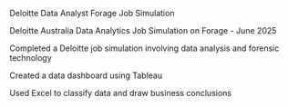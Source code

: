 Deloitte Data Analyst Forage Job Simulation


Deloitte Australia Data Analytics Job Simulation on Forage - June 2025


Completed a Deloitte job simulation involving data analysis and forensic technology 

Created a data dashboard using Tableau 

Used Excel to classify data and draw business conclusions
